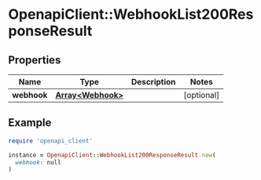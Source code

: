 # OpenapiClient::WebhookList200ResponseResult

## Properties

| Name | Type | Description | Notes |
| ---- | ---- | ----------- | ----- |
| **webhook** | [**Array&lt;Webhook&gt;**](Webhook.md) |  | [optional] |

## Example

```ruby
require 'openapi_client'

instance = OpenapiClient::WebhookList200ResponseResult.new(
  webhook: null
)
```

